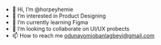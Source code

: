 - 👋 Hi, I’m @horpeyhemie
- 👀 I’m interested in Product Designing 
- 🌱 I’m currently learning Figma
- 💞️ I’m looking to collaborate on UI/UX probects
- 📫 How to reach me odunayomiobanlagbeyi@gmail.com

<!---
horpeyhemie/horpeyhemie is a ✨ special ✨ repository because its `README.md` (this file) appears on your GitHub profile.
You can click the Preview link to take a look at your changes.
--->

